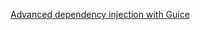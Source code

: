 [Advanced dependency injection with Guice](https://www.beust.com/weblog/advanced-dependency-injection-with-guice/)